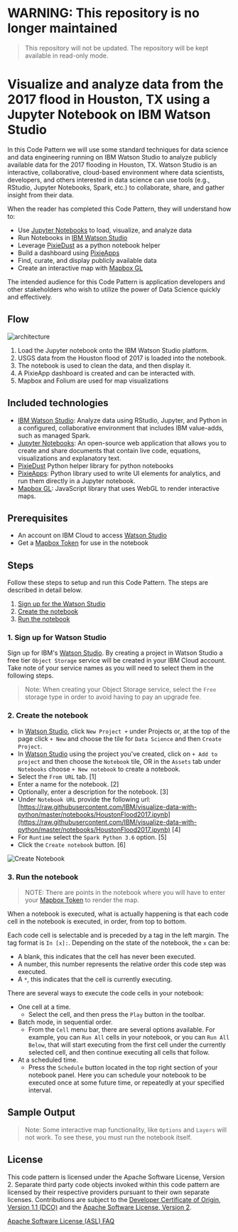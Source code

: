 # WARNING: This repository is no longer maintained

> This repository will not be updated. The repository will be kept available in read-only mode.

# Visualize and analyze data from the 2017 flood in Houston, TX using a Jupyter Notebook on IBM Watson Studio

In this Code Pattern we will use some standard techniques for data science and data engineering running on IBM Watson Studio to analyze publicly available data for the 2017 flooding in Houston, TX. Watson Studio is an interactive, collaborative, cloud-based environment where data scientists, developers, and others interested in data science can use tools (e.g., RStudio, Jupyter Notebooks, Spark, etc.) to collaborate, share, and gather insight from their data.

When the reader has completed this Code Pattern, they will understand how to:

* Use [Jupyter Notebooks](https://jupyter.org/) to load, visualize, and analyze data
* Run Notebooks in [IBM Watson Studio](https://dataplatform.cloud.ibm.com/)
* Leverage [PixieDust](https://github.com/pixiedust/pixiedust) as a python notebook helper
* Build a dashboard using [PixieApps](https://pixiedust.github.io/pixiedust/pixieapps.html)
* Find, curate, and display publicly available data
* Create an interactive map with [Mapbox GL](https://www.mapbox.com/mapbox-gl-js/api/)

The intended audience for this Code Pattern is application developers and other stakeholders who wish to utilize the power of Data Science quickly and effectively.

## Flow

![architecture](doc/source/images/architecture.png)

1. Load the Jupyter notebook onto the IBM Watson Studio platform.
1. USGS data from the Houston flood of 2017 is loaded into the notebook.
1. The notebook is used to clean the data, and then  display it.
1. A PixieApp dashboard is created and can be interacted with.
1. Mapbox and Folium are used for map visualizations

## Included technologies

* [IBM Watson Studio](https://www.ibm.com/cloud/watson-studio): Analyze data using RStudio, Jupyter, and Python in a configured, collaborative environment that includes IBM value-adds, such as managed Spark.
* [Jupyter Notebooks](https://jupyter.org/): An open-source web application that allows you to create and share documents that contain live code, equations, visualizations and explanatory text.
* [PixieDust](https://github.com/pixiedust/pixiedust) Python helper library for python notebooks
* [PixieApps](https://pixiedust.github.io/pixiedust/pixieapps.html): Python library used to write UI elements for analytics, and run them directly in a Jupyter notebook.
* [Mapbox GL](https://www.mapbox.com/mapbox-gl-js/api/): JavaScript library that uses WebGL to render interactive maps.

## Prerequisites

* An account on IBM Cloud to access [Watson Studio](https://www.ibm.com/cloud/watson-studio)
* Get a [Mapbox Token](https://www.mapbox.com/) for use in the notebook

## Steps

Follow these steps to setup and run this Code Pattern. The steps are
described in detail below.

1. [Sign up for the Watson Studio](#1-sign-up-for-watson-studio)
2. [Create the notebook](#2-create-the-notebook)
3. [Run the notebook](#3-run-the-notebook)

### 1. Sign up for Watson Studio

Sign up for IBM's [Watson Studio](https://dataplatform.cloud.ibm.com/). By creating a project in Watson Studio a free tier ``Object Storage`` service will be created in your IBM Cloud account. Take note of your service names as you will need to select them in the following steps.

> Note: When creating your Object Storage service, select the ``Free`` storage type in order to avoid having to pay an upgrade fee.

### 2. Create the notebook

* In [Watson Studio](https://dataplatform.cloud.ibm.com/), click `New Project +` under Projects or, at the top of the page click `+ New` and choose the tile for `Data Science` and then `Create Project`.
* In [Watson Studio](https://dataplatform.cloud.ibm.com/) using the project you've created, click on `+ Add to project` and then choose the  `Notebook` tile, OR in the `Assets` tab under `Notebooks` choose `+ New notebook` to create a notebook.
* Select the `From URL` tab. [1]
* Enter a name for the notebook. [2]
* Optionally, enter a description for the notebook. [3]
* Under `Notebook URL` provide the following url: [https://raw.githubusercontent.com/IBM/visualize-data-with-python/master/notebooks/HoustonFlood2017.ipynb](https://raw.githubusercontent.com/IBM/visualize-data-with-python/master/notebooks/HoustonFlood2017.ipynb) [4]
* For `Runtime` select the `Spark Python 3.6` option. [5]
* Click the `Create notebook` button. [6]

![Create Notebook](doc/source/images/DataVisualizationCreateNotebook.png)

### 3. Run the notebook

> NOTE: There are points in the notebook where you will have to enter your [Mapbox Token](https://www.mapbox.com) to render the map.

When a notebook is executed, what is actually happening is that each code cell in
the notebook is executed, in order, from top to bottom.

Each code cell is selectable and is preceded by a tag in the left margin. The tag
format is `In [x]:`. Depending on the state of the notebook, the `x` can be:

* A blank, this indicates that the cell has never been executed.
* A number, this number represents the relative order this code step was executed.
* A `*`, this indicates that the cell is currently executing.

There are several ways to execute the code cells in your notebook:

* One cell at a time.
  * Select the cell, and then press the `Play` button in the toolbar.
* Batch mode, in sequential order.
  * From the `Cell` menu bar, there are several options available. For example, you
    can `Run All` cells in your notebook, or you can `Run All Below`, that will
    start executing from the first cell under the currently selected cell, and then
    continue executing all cells that follow.
* At a scheduled time.
  * Press the `Schedule` button located in the top right section of your notebook
    panel. Here you can schedule your notebook to be executed once at some future
    time, or repeatedly at your specified interval.

## Sample Output

> Note: Some interactive map functionality, like ```Options``` and ```Layers``` will not work. To see these, you must run the notebook itself.

## License

This code pattern is licensed under the Apache Software License, Version 2.  Separate third party code objects invoked within this code pattern are licensed by their respective providers pursuant to their own separate licenses. Contributions are subject to the [Developer Certificate of Origin, Version 1.1 (DCO)](https://developercertificate.org/) and the [Apache Software License, Version 2](https://www.apache.org/licenses/LICENSE-2.0.txt).

[Apache Software License (ASL) FAQ](https://www.apache.org/foundation/license-faq.html#WhatDoesItMEAN)
